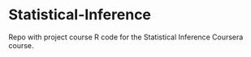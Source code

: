 # Statistical-Inference

Repo with project course R code for the Statistical Inference Coursera course.

